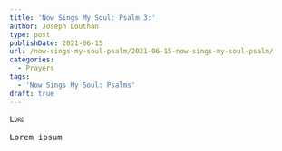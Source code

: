 ```yaml
---
title: 'Now Sings My Soul: Psalm 3:'
author: Joseph Louthan
type: post
publishDate: 2021-06-15
url: /now-sings-my-soul-psalm/2021-06-15-now-sings-my-soul-psalm/
categories:
  - Prayers
tags:
  - 'Now Sings My Soul: Psalms'
draft: true
---
```

<pre>
<div style="font-variant: small-caps;">Lord</div>
Lorem ipsum
</pre>
